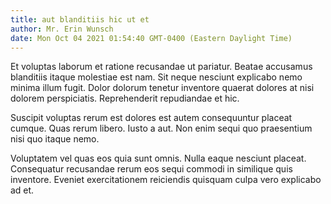 ```yaml
---
title: aut blanditiis hic ut et
author: Mr. Erin Wunsch
date: Mon Oct 04 2021 01:54:40 GMT-0400 (Eastern Daylight Time)
---
```

Et voluptas laborum et ratione recusandae ut pariatur. Beatae accusamus blanditiis itaque molestiae est nam. Sit neque nesciunt explicabo nemo minima illum fugit. Dolor dolorum tenetur inventore quaerat dolores at nisi dolorem perspiciatis. Reprehenderit repudiandae et hic.

 Suscipit voluptas rerum est dolores est autem consequuntur placeat cumque. Quas rerum libero. Iusto a aut. Non enim sequi quo praesentium nisi quo itaque nemo.

 Voluptatem vel quas eos quia sunt omnis. Nulla eaque nesciunt placeat. Consequatur recusandae rerum eos sequi commodi in similique quis inventore. Eveniet exercitationem reiciendis quisquam culpa vero explicabo ad et.